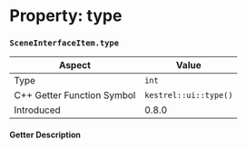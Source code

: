 
# Property: type
### `SceneInterfaceItem.type`

| Aspect | Value |
| --- | --- |
| Type | `int` |
| C++ Getter Function Symbol | `kestrel::ui::type()` |
| Introduced | 0.8.0 |

#### Getter Description


